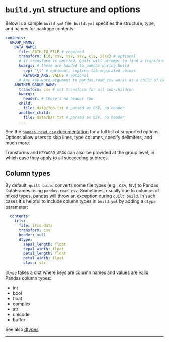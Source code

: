 # `build.yml` structure and options
Below is a sample `build.yml` file. `build.yml` specifies the structure, type, and names for package contents.

``` yaml
contents:
  GROUP_NAME:
    DATA_NAME:
      file: PATH_TO_FILE # required
      transform: {id, csv, tsv, ssv, xls, xlsx} # optional
      # if transform is omitted, Quilt will attempt to find a transform from the file extension, falling back on transform: id, which copies raw data
      kwargs: # these are handed to pandas during build
        sep: "\t" # optional; implies tab-separated values
        KEYWORD_ARG: VALUE # optional
      # Any key-word argument to pandas.read_csv works as a child of DATA_NAME
    ANOTHER_GROUP_NAME:
      transform: csv # set transform for all sub-children
      kwargs:
        header: # there's no header row
      child:
        file: data/foo.txt # parsed as CSV, no header
      another_child:
        file: data/bar.txt # parsed as CSV, no header
      ...
```
See the [`pandas.read_csv` documentation](https://pandas.pydata.org/pandas-docs/stable/generated/pandas.read_csv.html) for a full list of supported options. Options allow users to skip lines, type columns, specify delimiters, and much more.

Transforms and `KEYWORD_ARG`s can also be provided at the group level, in which case they apply to all succeeding subtrees.

## Column types
By default, `quilt build` converts some file types (e.g., csv, tsv) to Pandas DataFrames using `pandas.read_csv`. Sometimes, usually due to columns of mixed types, pandas will throw an exception during `quilt build`. In such cases it's helpful to include column types in `build.yml` by adding a `dtype` parameter:

```yaml
  contents:
    iris:
      file: iris.data
      transform: csv
      header: null
      dtype:
        sepal_length: float
        sepal_width: float
        petal_length: float
        petal_width: float
        class: str
```

`dtype` takes a dict where keys are column names and values are valid Pandas column types:
* int
* bool
* float
* complex
* str
* unicode
* buffer

See also [dtypes](https://docs.scipy.org/doc/numpy/reference/arrays.dtypes.html).

***

